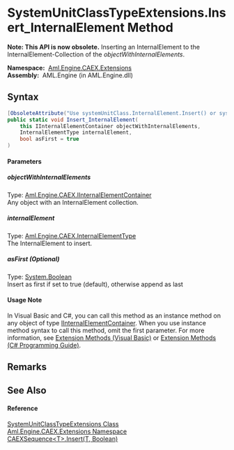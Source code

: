 SystemUnitClassTypeExtensions.Insert_InternalElement Method
===========================================================


**Note: This API is now obsolete.**
Inserting an InternalElement to the InternalElement-Collection of the *objectWithInternalElements*.

  **Namespace:**  [Aml.Engine.CAEX.Extensions][1]  
  **Assembly:**  AML.Engine (in AML.Engine.dll)

Syntax
------

```csharp
[ObsoleteAttribute("Use systemUnitClass.InternalElement.Insert() or systemUnitClass.Insert() instead")]
public static void Insert_InternalElement(
	this IInternalElementContainer objectWithInternalElements,
	InternalElementType internalElement,
	bool asFirst = true
)
```

#### Parameters

##### *objectWithInternalElements*
Type: [Aml.Engine.CAEX.IInternalElementContainer][2]  
Any object with an InternalElement collection.

##### *internalElement*
Type: [Aml.Engine.CAEX.InternalElementType][3]  
The InternalElement to insert.

##### *asFirst* (Optional)
Type: [System.Boolean][4]  
Insert as first if set to true (default), otherwise append as last

#### Usage Note
In Visual Basic and C#, you can call this method as an instance method on any object of type [IInternalElementContainer][2]. When you use instance method syntax to call this method, omit the first parameter. For more information, see [Extension Methods (Visual Basic)][5] or [Extension Methods (C# Programming Guide)][6].

Remarks
-------


See Also
--------

#### Reference
[SystemUnitClassTypeExtensions Class][7]  
[Aml.Engine.CAEX.Extensions Namespace][1]  
[CAEXSequence&lt;T>.Insert(T, Boolean)][8]  

[1]: ../README.md
[2]: ../../Aml.Engine.CAEX/IInternalElementContainer/README.md
[3]: ../../Aml.Engine.CAEX/InternalElementType/README.md
[4]: https://docs.microsoft.com/dotnet/api/system.boolean
[5]: https://docs.microsoft.com/dotnet/visual-basic/programming-guide/language-features/procedures/extension-methods
[6]: https://docs.microsoft.com/dotnet/csharp/programming-guide/classes-and-structs/extension-methods
[7]: README.md
[8]: ../../Aml.Engine.CAEX/CAEXSequence_1/Insert.md
[9]: https://www.automationml.org
[10]: ../../icons/logoShade.png